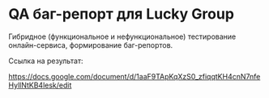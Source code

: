 # QA баг-репорт для Lucky Group

Гибридное (функциональное и нефункциональное) тестирование онлайн-сервиса, формирование баг-репортов.

Ссылка на результат: 

https://docs.google.com/document/d/1aaF9TApKqXzS0_zfiqqtKH4cnN7nfeHyllNtKB4lesk/edit
